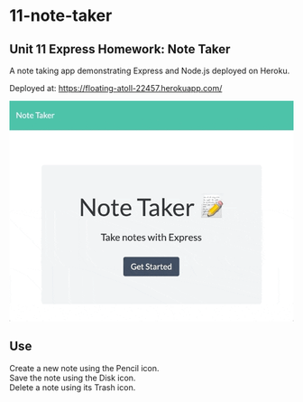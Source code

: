 # 11-note-taker
## Unit 11 Express Homework: Note Taker

A note taking app demonstrating Express and Node.js deployed on Heroku.

Deployed at: https://floating-atoll-22457.herokuapp.com/

![screenshot](images/11-note-taker-sc.gif)

## Use
Create a new note using the Pencil icon.  
Save the note using the Disk icon.  
Delete a note using its Trash icon.  